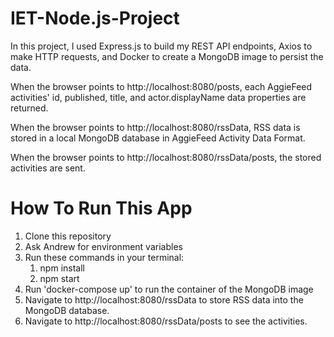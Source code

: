 # IET-Node.js-Project

In this project, I used Express.js to build my REST API endpoints, Axios to make HTTP requests, and Docker to create a MongoDB image to persist the data.

When the browser points to http://localhost:8080/posts, each AggieFeed activities' id, published, title, and actor.displayName data properties are returned.

When the browser points to http://localhost:8080/rssData, RSS data is stored in a local MongoDB database in AggieFeed Activity Data Format.

When the browser points to http://localhost:8080/rssData/posts, the stored activities are sent.

# How To Run This App

1. Clone this repository
2. Ask Andrew for environment variables
2. Run these commands in your terminal:
   1. npm install
   2. npm start
3. Run 'docker-compose up' to run the container of the MongoDB image
4. Navigate to http://localhost:8080/rssData to store RSS data into the MongoDB database.
5. Navigate to http://localhost:8080/rssData/posts to see the activities.
